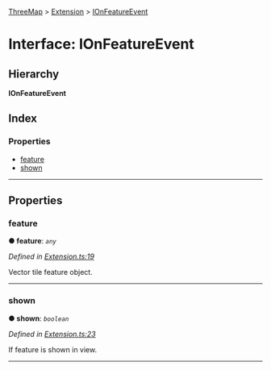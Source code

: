 [ThreeMap](../README.md) > [Extension](../modules/extension.md) > [IOnFeatureEvent](../interfaces/extension.ionfeatureevent.md)

# Interface: IOnFeatureEvent

## Hierarchy

**IOnFeatureEvent**

## Index

### Properties

* [feature](extension.ionfeatureevent.md#feature)
* [shown](extension.ionfeatureevent.md#shown)

---

## Properties

<a id="feature"></a>

###  feature

**● feature**: *`any`*

*Defined in [Extension.ts:19](https://github.com/areknawo/Three-Map/blob/41e1f78/src/Extension.ts#L19)*

Vector tile feature object.

___
<a id="shown"></a>

###  shown

**● shown**: *`boolean`*

*Defined in [Extension.ts:23](https://github.com/areknawo/Three-Map/blob/41e1f78/src/Extension.ts#L23)*

If feature is shown in view.

___

